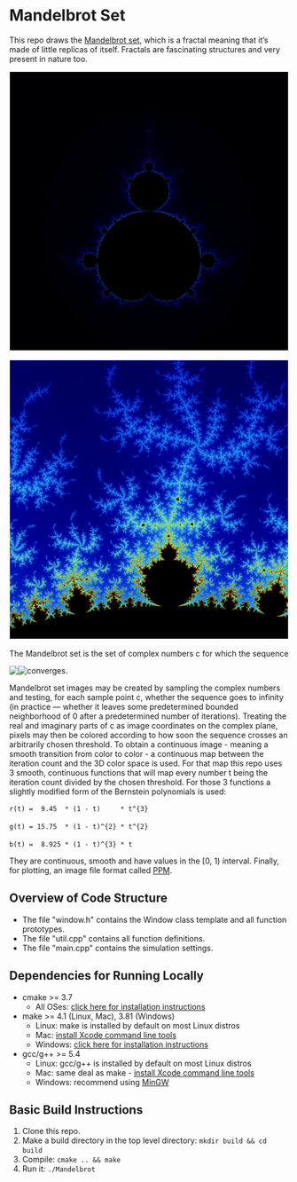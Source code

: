 # Mandelbrot Set

This repo draws the [Mandelbrot set](https://en.wikipedia.org/wiki/Mandelbrot_set), which is a fractal meaning that it’s made of little replicas of itself. Fractals are fascinating structures and very present in nature too.

<p align="center">
    <img src=images/mandelbrot1.png>
</p>

<p align="center">
    <img src=images/mandelbrot2.png>
</p>

The Mandelbrot set is the set of complex numbers c for which the sequence

<img align="left" src="https://latex.codecogs.com/svg.latex?\Large&space;z_{0}~~=0\\z_{n+1}=z_{n}^2+c" />

<img align="left" src="https://latex.codecogs.com/svg.latex?\Large&space;z_{n+1}=z_{n}^2+c\newline" />

converges.

Mandelbrot set images may be created by sampling the complex numbers and testing, for each sample point c, whether the sequence goes to infinity (in practice — whether it leaves some predetermined bounded neighborhood of 0 after a predetermined number of iterations). Treating the real and imaginary parts of c as image coordinates on the complex plane, pixels may then be colored according to how soon the sequence crosses an arbitrarily chosen threshold.
To obtain a continuous image - meaning a smooth transition from color to color - a continuous map between the iteration count and the 3D color space is used. For that map this repo uses 3 smooth, continuous functions that will map every number t being the iteration count divided by the chosen threshold. For those 3 functions a slightly modified form of the Bernstein polynomials is used:
    
    r(t) =  9.45  * (1 - t)     * t^{3}
    
    g(t) = 15.75  * (1 - t)^{2} * t^{2}
    
    b(t) =  8.925 * (1 - t)^{3} * t
    
They are continuous, smooth and have values in the [0, 1) interval.
Finally, for plotting, an image file format called [PPM](https://en.wikipedia.org/wiki/Netpbm_format#PPM_example).

## Overview of Code Structure

* The file "window.h" contains the Window class template and all function prototypes.
* The file "util.cpp" contains all function definitions.
* The file "main.cpp" contains the simulation settings.

## Dependencies for Running Locally

* cmake >= 3.7
  * All OSes: [click here for installation instructions](https://cmake.org/install/)
* make >= 4.1 (Linux, Mac), 3.81 (Windows)
  * Linux: make is installed by default on most Linux distros
  * Mac: [install Xcode command line tools](https://developer.apple.com/xcode/features/)
  * Windows: [click here for installation instructions](http://gnuwin32.sourceforge.net/packages/make.htm)
* gcc/g++ >= 5.4
  * Linux: gcc/g++ is installed by default on most Linux distros
  * Mac: same deal as make - [install Xcode command line tools](https://developer.apple.com/xcode/features/)
  * Windows: recommend using [MinGW](http://www.mingw.org/)

## Basic Build Instructions

1. Clone this repo.
2. Make a build directory in the top level directory: `mkdir build && cd build`
3. Compile: `cmake .. && make`
4. Run it: `./Mandelbrot`
